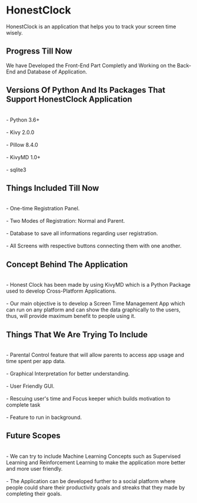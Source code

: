 # HonestClock
HonestClock is an application that helps you to track your screen time wisely.

## Progress Till Now
We have Developed the Front-End Part Completly and Working on the Back-End and Database of Application.

## Versions Of Python And Its Packages That Support HonestClock Application
<br>- Python 3.6+</br>
<br>- Kivy 2.0.0</br>
<br>- Pillow 8.4.0</br>
<br>- KivyMD 1.0+</br>
<br>- sqlite3</br>

## Things Included Till Now
<br>- One-time Registration Panel.</br>
<br>- Two Modes of Registration: Normal and Parent.</br>
<br>- Database to save all informations regarding user registration.</br>
<br>- All Screens with respective buttons connecting them with one another.</br>

## Concept Behind The Application
<br>- Honest Clock has been made by using KivyMD which is a Python Package used to develop Cross-Platform Applications.</br>
<br>- Our main objective is to develop a Screen Time Management App which can run on any platform and can show the data graphically to the users, thus, will provide maximum benefit to people using it.</br>

## Things That We Are Trying To Include
<br>- Parental Control feature that will allow parents to access app usage and time spent per app data.</br>
<br>- Graphical Interpretation for better understanding.</br>
<br>- User Friendly GUI.</br>
<br>- Rescuing user's time and Focus keeper which builds motivation to complete task </br>
<br>- Feature to run in background.</br>

## Future Scopes
<br>- We can try to include Machine Learning Concepts such as Supervised Learning and Reinforcement Learning to make the application more better and more user friendly.</br>
<br>- The Application can be developed further to a social platform where people could share their productivity goals and streaks that they made by completing their goals.</br>




